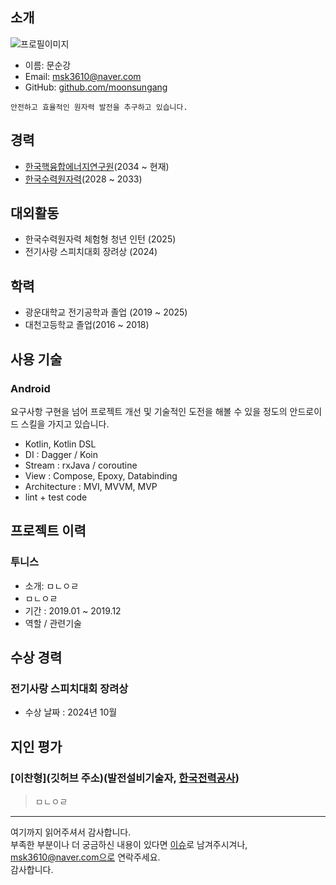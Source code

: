 ## 소개
![프로필이미지](https://avatars.githubusercontent.com/u/144924760?s=400&u=76cd669bcb87f01b76782e4944f4bc38129876aa&v=4)
- 이름: 문순강
- Email: msk3610@naver.com
- GitHub: [github.com/moonsungang](https://github.com/moonsungang)

```
안전하고 효율적인 원자력 발전을 추구하고 있습니다.
```

## 경력
- [한국핵융합에너지연구원](https://www.kfe.re.kr/)(2034 ~ 현재)
- [한국수력원자력](https://www.khnp.co.kr/main/index.do)(2028 ~ 2033) 

## 대외활동
- 한국수력원자력 체험형 청년 인턴 (2025)
- 전기사랑 스피치대회 장려상 (2024)

## 학력
- 광운대학교 전기공학과 졸업 (2019 ~ 2025)
- 대천고등학교 졸업(2016 ~ 2018)

## 사용 기술
### Android
요구사항 구현을 넘어 프로젝트 개선 및 기술적인 도전을 해볼 수 있을 정도의 안드로이드 스킬을 가지고 있습니다.
- Kotlin, Kotlin DSL
- DI : Dagger / Koin
- Stream : rxJava / coroutine
- View : Compose, Epoxy, Databinding
- Architecture : MVI, MVVM, MVP
- lint + test code

## 프로젝트 이력

### 투니스
- 소개: ㅁㄴㅇㄹ
- ㅁㄴㅇㄹ
- 기간 : 2019.01 ~ 2019.12
- 역할 / 관련기술

## 수상 경력

### 전기사랑 스피치대회 장려상
- 수상 날짜 : 2024년 10월

## 지인 평가
### [이찬형](깃허브 주소)(발전설비기술자, [한국전력공사](http://www.kepco.co.kr/))
>ㅁㄴㅇㄹ

----

여기까지 읽어주셔서 감사합니다. <br/>
부족한 부분이나 더 궁금하신 내용이 있다면 [이슈](https://github.com/moonsungang/resume/issues)로 남겨주시겨나, msk3610@naver.com으로 연락주세요.<br/>
감사합니다.
